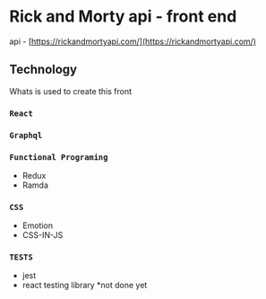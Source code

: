 # Rick and Morty api - front end
api - [https://rickandmortyapi.com/](https://rickandmortyapi.com/)

## Technology

Whats is used to create this front

### `React`

### `Graphql`

### `Functional Programing`
- Redux
- Ramda

### `CSS`
- Emotion
- CSS-IN-JS

### `TESTS`
- jest
- react testing library
*not done yet
